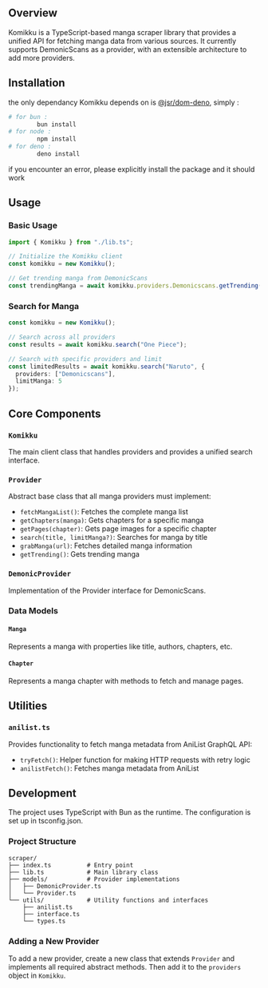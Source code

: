 ## Overview

Komikku is a TypeScript-based manga scraper library that provides a unified API for fetching manga data from various sources. It currently supports DemonicScans as a provider, with an extensible architecture to add more providers.

## Installation

the only dependancy Komikku depends on is [@jsr/dom-deno](https://jsr.io/@b-fuze/deno-dom), simply :
```bash
# for bun :
        bun install
# for node :
        npm install
# for deno :
        deno install
```
if you encounter an error, please explicitly install the package and it should work
## Usage

### Basic Usage

```typescript
import { Komikku } from "./lib.ts";

// Initialize the Komikku client
const komikku = new Komikku();

// Get trending manga from DemonicScans
const trendingManga = await komikku.providers.Demonicscans.getTrending();
```

### Search for Manga

```typescript
const komikku = new Komikku();

// Search across all providers
const results = await komikku.search("One Piece");

// Search with specific providers and limit
const limitedResults = await komikku.search("Naruto", {
  providers: ["Demonicscans"],
  limitManga: 5
});
```

## Core Components

### `Komikku`

The main client class that handles providers and provides a unified search interface.

### `Provider`

Abstract base class that all manga providers must implement:

- `fetchMangaList()`: Fetches the complete manga list
- `getChapters(manga)`: Gets chapters for a specific manga
- `getPages(chapter)`: Gets page images for a specific chapter
- `search(title, limitManga?)`: Searches for manga by title
- `grabManga(url)`: Fetches detailed manga information
- `getTrending()`: Gets trending manga

### `DemonicProvider`

Implementation of the Provider interface for DemonicScans.

### Data Models

#### `Manga`

Represents a manga with properties like title, authors, chapters, etc.

#### `Chapter`

Represents a manga chapter with methods to fetch and manage pages.

## Utilities

### `anilist.ts`

Provides functionality to fetch manga metadata from AniList GraphQL API:

- `tryFetch()`: Helper function for making HTTP requests with retry logic
- `anilistFetch()`: Fetches manga metadata from AniList

## Development

The project uses TypeScript with Bun as the runtime. The configuration is set up in tsconfig.json.

### Project Structure

```
scraper/
├── index.ts          # Entry point
├── lib.ts            # Main library class
├── models/           # Provider implementations
│   ├── DemonicProvider.ts
│   └── Provider.ts
└── utils/            # Utility functions and interfaces
    ├── anilist.ts
    ├── interface.ts
    └── types.ts
```

### Adding a New Provider

To add a new provider, create a new class that extends `Provider` and implements all required abstract methods. Then add it to the `providers` object in `Komikku`.